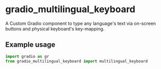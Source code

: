 
# gradio_multilingual_keyboard

A Custom Gradio component to type any language's text via on-screen buttons and physical keyboard's key-mapping.

## Example usage

```python
import gradio as gr
from gradio_multilingual_keyboard import multilingual_keyboard
```

